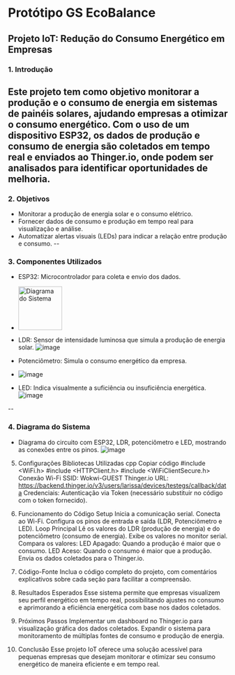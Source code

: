 # Protótipo GS EcoBalance

## Projeto IoT: Redução do Consumo Energético em Empresas
### 1. Introdução

  Este projeto tem como objetivo monitorar a produção e o consumo de energia em sistemas de painéis solares, ajudando empresas a otimizar o consumo energético. Com o uso de um dispositivo ESP32, os dados de produção e consumo de energia são coletados em tempo real e enviados ao Thinger.io, onde podem ser analisados para identificar oportunidades de melhoria.
--
### 2. Objetivos
- Monitorar a produção de energia solar e o consumo elétrico.
- Fornecer dados de consumo e produção em tempo real para visualização e análise.
- Automatizar alertas visuais (LEDs) para indicar a relação entre produção e consumo.
--  
### 3. Componentes Utilizados
- ESP32: Microcontrolador para coleta e envio dos dados.
- <div align="left">
  <img src="https://github.com/user-attachments/assets/6688c23a-34d2-4bec-acd3-3ebb2b2176ee" alt="Diagrama do Sistema" width="100"/>
  </div>
  

- LDR: Sensor de intensidade luminosa que simula a produção de energia solar.
  ![image](https://github.com/user-attachments/assets/9cc879cf-8cf4-42c2-be86-655aadf10030)

- Potenciômetro: Simula o consumo energético da empresa.
- ![image](https://github.com/user-attachments/assets/d8d931ff-53e9-4149-ba77-20ce06ba0337)

- LED: Indica visualmente a suficiência ou insuficiência energética.
  ![image](https://github.com/user-attachments/assets/0be50a9e-d058-4383-8579-bcba5b18583f)

--

### 4. Diagrama do Sistema
- Diagrama do circuito com ESP32, LDR, potenciômetro e LED, mostrando as conexões entre os pinos.
  ![image](https://github.com/user-attachments/assets/faa97048-2435-4062-86ed-d6e87b9f38b0)


5. Configurações
Bibliotecas Utilizadas
cpp
Copiar código
#include <WiFi.h>
#include <HTTPClient.h>
#include <WiFiClientSecure.h>
Conexão Wi-Fi
SSID: Wokwi-GUEST
Thinger.io
URL: https://backend.thinger.io/v3/users/larissa/devices/testegs/callback/data
Credenciais: Autenticação via Token (necessário substituir no código com o token fornecido).
6. Funcionamento do Código
Setup
Inicia a comunicação serial.
Conecta ao Wi-Fi.
Configura os pinos de entrada e saída (LDR, Potenciômetro e LED).
Loop Principal
Lê os valores do LDR (produção de energia) e do potenciômetro (consumo de energia).
Exibe os valores no monitor serial.
Compara os valores:
LED Apagado: Quando a produção é maior que o consumo.
LED Aceso: Quando o consumo é maior que a produção.
Envia os dados coletados para o Thinger.io.
7. Código-Fonte
Inclua o código completo do projeto, com comentários explicativos sobre cada seção para facilitar a compreensão.

8. Resultados Esperados
Esse sistema permite que empresas visualizem seu perfil energético em tempo real, possibilitando ajustes no consumo e aprimorando a eficiência energética com base nos dados coletados.

9. Próximos Passos
Implementar um dashboard no Thinger.io para visualização gráfica dos dados coletados.
Expandir o sistema para monitoramento de múltiplas fontes de consumo e produção de energia.
10. Conclusão
Esse projeto IoT oferece uma solução acessível para pequenas empresas que desejam monitorar e otimizar seu consumo energético de maneira eficiente e em tempo real.
